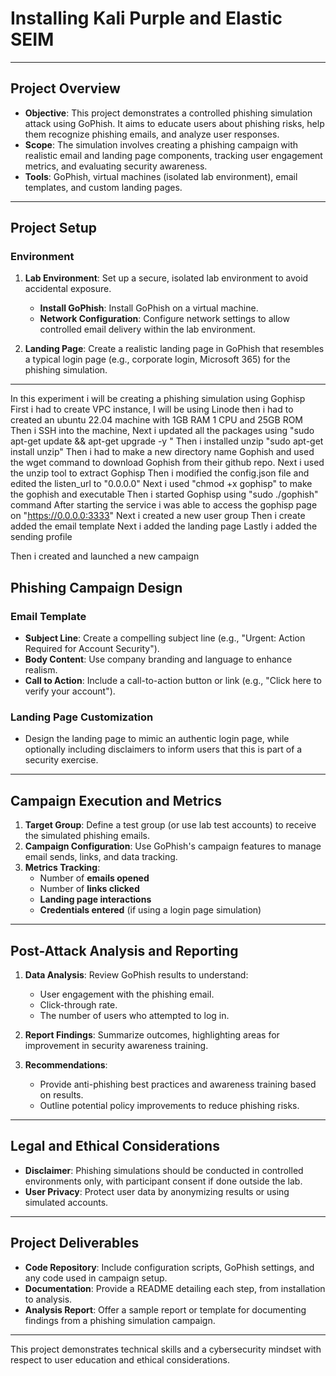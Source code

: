 # Installing Kali Purple and Elastic SEIM

---

## Project Overview
- **Objective**: This project demonstrates a controlled phishing simulation attack using GoPhish. It aims to educate users about phishing risks, help them recognize phishing emails, and analyze user responses.
- **Scope**: The simulation involves creating a phishing campaign with realistic email and landing page components, tracking user engagement metrics, and evaluating security awareness.
- **Tools**: GoPhish, virtual machines (isolated lab environment), email templates, and custom landing pages.

---

## Project Setup

### Environment
1. **Lab Environment**: Set up a secure, isolated lab environment to avoid accidental exposure.
   - **Install GoPhish**: Install GoPhish on a virtual machine.
   - **Network Configuration**: Configure network settings to allow controlled email delivery within the lab environment.

2. **Landing Page**: Create a realistic landing page in GoPhish that resembles a typical login page (e.g., corporate login, Microsoft 365) for the phishing simulation.

---
In this experiment i will be creating a phishing simulation using Gophisp
First i had to create VPC instance, I will be using Linode then i had to created an ubuntu 22.04 machine with 1GB RAM 1 CPU and 25GB ROM 
Then i SSH into the machine, Next i updated all the packages using "sudo apt-get update && apt-get upgrade -y "
Then i installed unzip "sudo apt-get install unzip"
Then i had to make a new directory name Gophish and used the wget command to download Gophish from their github repo.
Next i used the unzip tool to extract Gophisp
Then i modified the config.json file and edited the listen_url to "0.0.0.0"
Next i used "chmod +x gophisp" to make the gophish and executable 
Then i started Gophisp using "sudo ./gophish" command
After starting the service i was able to access the gophisp page on "https://0.0.0.0:3333"
Next i created a new user group
Then i create added the email template
Next i added the landing page
Lastly i added the sending profile

Then i created and launched a new campaign 



## Phishing Campaign Design

### Email Template
- **Subject Line**: Create a compelling subject line (e.g., "Urgent: Action Required for Account Security").
- **Body Content**: Use company branding and language to enhance realism.
- **Call to Action**: Include a call-to-action button or link (e.g., "Click here to verify your account").

### Landing Page Customization
- Design the landing page to mimic an authentic login page, while optionally including disclaimers to inform users that this is part of a security exercise.

---

## Campaign Execution and Metrics

1. **Target Group**: Define a test group (or use lab test accounts) to receive the simulated phishing emails.
2. **Campaign Configuration**: Use GoPhish's campaign features to manage email sends, links, and data tracking.
3. **Metrics Tracking**:
   - Number of **emails opened**
   - Number of **links clicked**
   - **Landing page interactions**
   - **Credentials entered** (if using a login page simulation)

---

## Post-Attack Analysis and Reporting

1. **Data Analysis**: Review GoPhish results to understand:
   - User engagement with the phishing email.
   - Click-through rate.
   - The number of users who attempted to log in.

2. **Report Findings**: Summarize outcomes, highlighting areas for improvement in security awareness training.

3. **Recommendations**:
   - Provide anti-phishing best practices and awareness training based on results.
   - Outline potential policy improvements to reduce phishing risks.

---

## Legal and Ethical Considerations

- **Disclaimer**: Phishing simulations should be conducted in controlled environments only, with participant consent if done outside the lab.
- **User Privacy**: Protect user data by anonymizing results or using simulated accounts.

---

## Project Deliverables

- **Code Repository**: Include configuration scripts, GoPhish settings, and any code used in campaign setup.
- **Documentation**: Provide a README detailing each step, from installation to analysis.
- **Analysis Report**: Offer a sample report or template for documenting findings from a phishing simulation campaign.

---

This project demonstrates technical skills and a cybersecurity mindset with respect to user education and ethical considerations.
